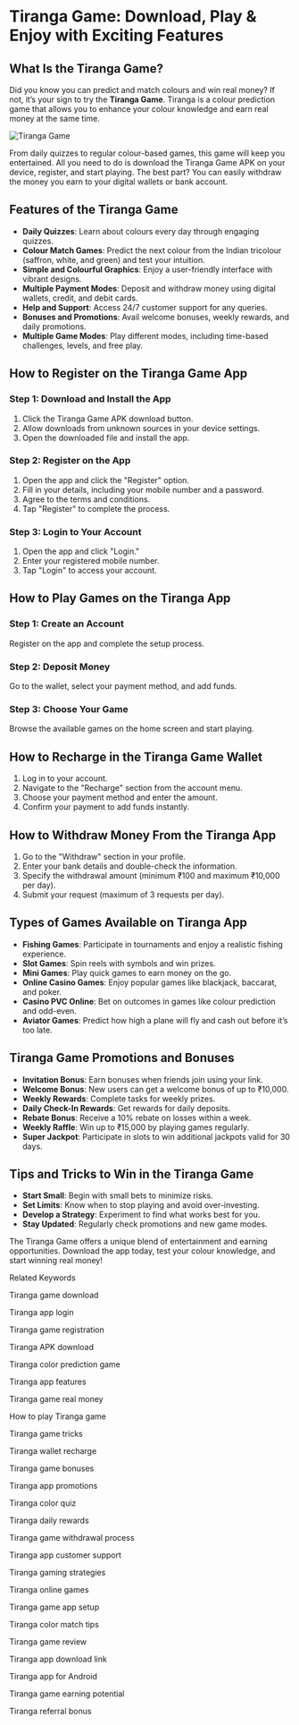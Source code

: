 # Tiranga Game: Download, Play & Enjoy with Exciting Features

## What Is the Tiranga Game?

Did you know you can predict and match colours and win real money? If not, it’s your sign to try the **Tiranga Game**. Tiranga is a colour prediction game that allows you to enhance your colour knowledge and earn real money at the same time.

![Tiranga Game](https://github.com/user-attachments/assets/ceba61f5-d979-4433-8c9f-e841cdd9642f)

From daily quizzes to regular colour-based games, this game will keep you entertained. All you need to do is download the Tiranga Game APK on your device, register, and start playing. The best part? You can easily withdraw the money you earn to your digital wallets or bank account.

## Features of the Tiranga Game

- **Daily Quizzes**: Learn about colours every day through engaging quizzes.
- **Colour Match Games**: Predict the next colour from the Indian tricolour (saffron, white, and green) and test your intuition.
- **Simple and Colourful Graphics**: Enjoy a user-friendly interface with vibrant designs.
- **Multiple Payment Modes**: Deposit and withdraw money using digital wallets, credit, and debit cards.
- **Help and Support**: Access 24/7 customer support for any queries.
- **Bonuses and Promotions**: Avail welcome bonuses, weekly rewards, and daily promotions.
- **Multiple Game Modes**: Play different modes, including time-based challenges, levels, and free play.

## How to Register on the Tiranga Game App

### Step 1: Download and Install the App
1. Click the Tiranga Game APK download button.
2. Allow downloads from unknown sources in your device settings.
3. Open the downloaded file and install the app.

### Step 2: Register on the App
1. Open the app and click the "Register" option.
2. Fill in your details, including your mobile number and a password.
3. Agree to the terms and conditions.
4. Tap "Register" to complete the process.

### Step 3: Login to Your Account
1. Open the app and click "Login."
2. Enter your registered mobile number.
3. Tap "Login" to access your account.

## How to Play Games on the Tiranga App

### Step 1: Create an Account
Register on the app and complete the setup process.

### Step 2: Deposit Money
Go to the wallet, select your payment method, and add funds.

### Step 3: Choose Your Game
Browse the available games on the home screen and start playing.

## How to Recharge in the Tiranga Game Wallet

1. Log in to your account.
2. Navigate to the "Recharge" section from the account menu.
3. Choose your payment method and enter the amount.
4. Confirm your payment to add funds instantly.

## How to Withdraw Money From the Tiranga App

1. Go to the "Withdraw" section in your profile.
2. Enter your bank details and double-check the information.
3. Specify the withdrawal amount (minimum ₹100 and maximum ₹10,000 per day).
4. Submit your request (maximum of 3 requests per day).

## Types of Games Available on Tiranga App

- **Fishing Games**: Participate in tournaments and enjoy a realistic fishing experience.
- **Slot Games**: Spin reels with symbols and win prizes.
- **Mini Games**: Play quick games to earn money on the go.
- **Online Casino Games**: Enjoy popular games like blackjack, baccarat, and poker.
- **Casino PVC Online**: Bet on outcomes in games like colour prediction and odd-even.
- **Aviator Games**: Predict how high a plane will fly and cash out before it’s too late.

## Tiranga Game Promotions and Bonuses

- **Invitation Bonus**: Earn bonuses when friends join using your link.
- **Welcome Bonus**: New users can get a welcome bonus of up to ₹10,000.
- **Weekly Rewards**: Complete tasks for weekly prizes.
- **Daily Check-In Rewards**: Get rewards for daily deposits.
- **Rebate Bonus**: Receive a 10% rebate on losses within a week.
- **Weekly Raffle**: Win up to ₹15,000 by playing games regularly.
- **Super Jackpot**: Participate in slots to win additional jackpots valid for 30 days.

## Tips and Tricks to Win in the Tiranga Game

- **Start Small**: Begin with small bets to minimize risks.
- **Set Limits**: Know when to stop playing and avoid over-investing.
- **Develop a Strategy**: Experiment to find what works best for you.
- **Stay Updated**: Regularly check promotions and new game modes.

The Tiranga Game offers a unique blend of entertainment and earning opportunities. Download the app today, test your colour knowledge, and start winning real money!

Related Keywords

Tiranga game download

Tiranga app login

Tiranga game registration

Tiranga APK download

Tiranga color prediction game

Tiranga app features

Tiranga game real money

How to play Tiranga game

Tiranga game tricks

Tiranga wallet recharge

Tiranga game bonuses

Tiranga app promotions

Tiranga color quiz

Tiranga daily rewards

Tiranga game withdrawal process

Tiranga app customer support

Tiranga gaming strategies

Tiranga online games

Tiranga game app setup

Tiranga color match tips

Tiranga game review

Tiranga app download link

Tiranga app for Android

Tiranga game earning potential

Tiranga referral bonus


